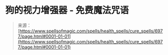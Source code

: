<!--yml

category: 未分类

date: 2024-06-12 18:41:54

-->

# 狗的视力增强器 - 免费魔法咒语

> 来源：[https://www.spellsofmagic.com/spells/health_spells/cure_spells/6977/page.html#0001-01-01](https://www.spellsofmagic.com/spells/health_spells/cure_spells/6977/page.html#0001-01-01)
